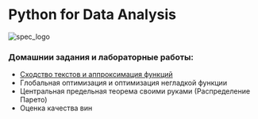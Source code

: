 # Python for Data Analysis

![spec_logo](https://user-images.githubusercontent.com/43387913/56806964-1d438e00-6836-11e9-9b95-d6016ebc061e.jpg)


### Домашнии задания и лабораторные работы:
* [Сходство текстов и аппроксимация функций](https://github.com/Alex110117/data_analysis/tree/master/Homework/1.%20Сходство%20текстов%20и%20аппроксимация%20функций)
* Глобальная оптимизация и оптимизация негладкой функции
* Центральная предельная теорема своими руками (Распределение Парето)
* Оценка качества вин
